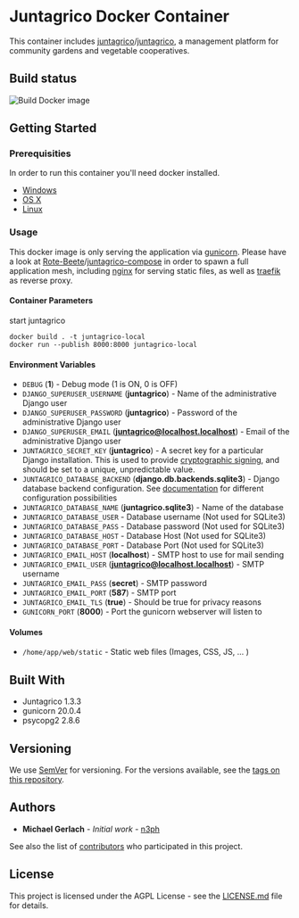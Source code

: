 # Juntagrico Docker Container

This container includes [juntagrico](https://github.com/juntagrico)/[juntagrico](https://github.com/juntagrico/juntagrico), a management platform for community gardens and vegetable cooperatives.

## Build status

![Build Docker image](https://github.com/Rote-Beete/juntagrico-docker/workflows/Build%20Docker%20image/badge.svg)

## Getting Started

### Prerequisities

In order to run this container you'll need docker installed.

* [Windows](https://docs.docker.com/windows/started)
* [OS X](https://docs.docker.com/mac/started/)
* [Linux](https://docs.docker.com/linux/started/)

### Usage

This docker image is only serving the application via [gunicorn](https://gunicorn.org/). Please have a look at [Rote-Beete](https://github.com/Rote-Beete)/[juntagrico-compose](https://github.com/Rote-Beete/juntagrico-compose) in order to spawn a full application mesh, including [nginx](https://www.nginx.com/) for serving static files, as well as [traefik](https://doc.traefik.io/traefik/) as reverse proxy.


#### Container Parameters

start juntagrico

```shell
docker build . -t juntagrico-local
docker run --publish 8000:8000 juntagrico-local
```

#### Environment Variables

* `DEBUG` (**1**) - Debug mode (1 is ON, 0 is OFF)
* `DJANGO_SUPERUSER_USERNAME` (**juntagrico**) - Name of the administrative Django user
* `DJANGO_SUPERUSER_PASSWORD` (**juntagrico**) - Password of the administrative Django user
* `DJANGO_SUPERUSER_EMAIL` (**juntagrico@localhost.localhost**) - Email of the administrative Django user
* `JUNTAGRICO_SECRET_KEY` (**juntagrico**) - A secret key for a particular Django installation. This is used to provide [cryptographic signing](https://docs.djangoproject.com/en/3.1/topics/signing/), and should be set to a unique, unpredictable value.
* `JUNTAGRICO_DATABASE_BACKEND` (**django.db.backends.sqlite3**) - Django database backend configuration. See [documentation](https://docs.djangoproject.com/en/3.1/ref/databases/) for different configuration possibilities
* `JUNTAGRICO_DATABASE_NAME` (**juntagrico.sqlite3**) - Name of the database
* `JUNTAGRICO_DATABASE_USER` - Database username (Not used for SQLite3)
* `JUNTAGRICO_DATABASE_PASS` - Database password (Not used for SQLite3)
* `JUNTAGRICO_DATABASE_HOST` - Database Host (Not used for SQLite3)
* `JUNTAGRICO_DATABASE_PORT` - Database Port (Not used for SQLite3)
* `JUNTAGRICO_EMAIL_HOST` (**localhost**) - SMTP host to use for mail sending
* `JUNTAGRICO_EMAIL_USER` (**juntagrico@localhost.localhost**) - SMTP username
* `JUNTAGRICO_EMAIL_PASS` (**secret**) - SMTP password
* `JUNTAGRICO_EMAIL_PORT` (**587**) - SMTP port
* `JUNTAGRICO_EMAIL_TLS` (**true**) - Should be true for privacy reasons
* `GUNICORN_PORT` (**8000**) - Port the gunicorn webserver will listen to

#### Volumes

* `/home/app/web/static` - Static web files (Images, CSS, JS, ... )

## Built With

* Juntagrico 1.3.3
* gunicorn 20.0.4
* psycopg2 2.8.6

## Versioning

We use [SemVer](http://semver.org/) for versioning. For the versions available, see the
[tags on this repository](https://github.com/Rote-Beete/juntagrico-docker/tags).

## Authors

* **Michael Gerlach** - *Initial work* - [n3ph](https://github.com/n3ph)

See also the list of [contributors](https://github.com/Rote-Beete/juntagrico-docker/contributors) who
participated in this project.

## License

This project is licensed under the AGPL License - see the [LICENSE.md](LICENSE.md) file for details.
